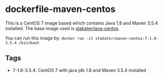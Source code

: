 # dockerfile-maven-centos

This is a CentOS 7 image based which contains Java 1.8 and Maven 3.5.4 installed. The base image used is [stakater/java-centos](https://github.com/stakater/dockerfile-java-centos).

You can run this image by:
`docker run -it stakater/maven-centos:7-1.8-3.5.4 /bin/bash`

## Tags

- 7-1.8-3.5.4: CentOS 7 with java jdk 1.8 and Maven 3.5.4 installed